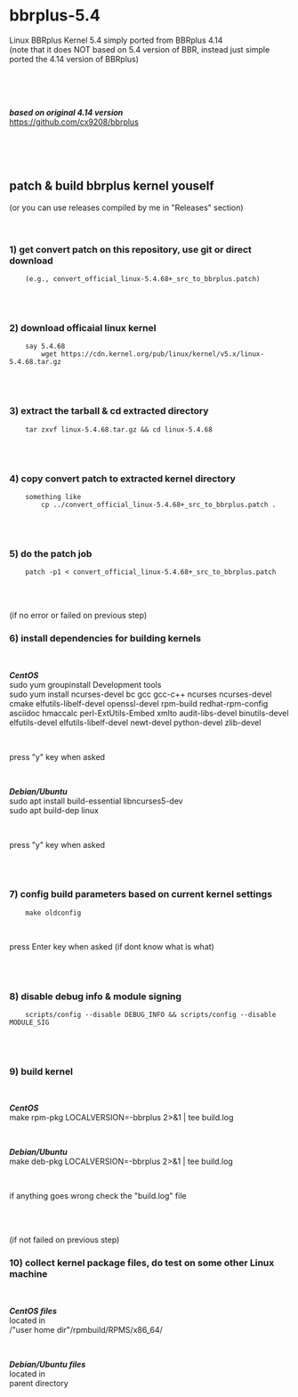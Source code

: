 # bbrplus-5.4
Linux BBRplus Kernel 5.4 simply ported from BBRplus 4.14  
(note that it does NOT based on 5.4 version of BBR, instead just simple ported the 4.14 version of BBRplus)

<br/>
<br/>
<br/>

***based on original 4.14 version***  
https://github.com/cx9208/bbrplus

<br/>
<br/>
<br/>

## patch & build bbrplus kernel youself
(or you can use releases compiled by me in "Releases" section)      
<br/>
<br/>

### 1) get convert patch on this repository, use git or direct download
        (e.g., convert_official_linux-5.4.68+_src_to_bbrplus.patch)

<br/>
<br/>

### 2) download officaial linux kernel
        say 5.4.68        
            wget https://cdn.kernel.org/pub/linux/kernel/v5.x/linux-5.4.68.tar.gz

<br/>
<br/>

### 3) extract the tarball & cd extracted directory
        tar zxvf linux-5.4.68.tar.gz && cd linux-5.4.68

<br/>
<br/>

### 4) copy convert patch to extracted kernel directory
        something like
            cp ../convert_official_linux-5.4.68+_src_to_bbrplus.patch .

<br/>
<br/>

### 5) do the patch job
        patch -p1 < convert_official_linux-5.4.68+_src_to_bbrplus.patch

<br/>
<br/>

(if no error or failed on previous step)
### 6) install dependencies for building kernels

<br/>

***CentOS***  
sudo yum groupinstall Development tools  
sudo yum install ncurses-devel bc gcc gcc-c++ ncurses ncurses-devel cmake elfutils-libelf-devel openssl-devel rpm-build redhat-rpm-config asciidoc hmaccalc perl-ExtUtils-Embed xmlto audit-libs-devel binutils-devel elfutils-devel elfutils-libelf-devel newt-devel python-devel zlib-devel

<br/>

press "y" key when asked

<br/>

***Debian/Ubuntu***  
sudo apt install build-essential libncurses5-dev  
sudo apt build-dep linux

<br/>

press "y" key when asked

<br/>
<br/>

### 7) config build parameters based on current kernel settings
        make oldconfig

<br/>

press Enter key when asked (if dont know what is what)


<br/>
<br/>

### 8) disable debug info & module signing
        scripts/config --disable DEBUG_INFO && scripts/config --disable MODULE_SIG


<br/>
<br/>

### 9) build kernel

<br/>

***CentOS***   
make rpm-pkg LOCALVERSION=-bbrplus 2>&1 | tee build.log

<br/>

***Debian/Ubuntu***  
make deb-pkg LOCALVERSION=-bbrplus 2>&1 | tee build.log

<br/>

if anything goes wrong check the "build.log" file

<br/>
<br/>

(if not failed on previous step)
### 10) collect kernel package files, do test on some other Linux machine

<br/>

***CentOS files***   
located in  
/"user home dir"/rpmbuild/RPMS/x86_64/

<br/>

***Debian/Ubuntu files***  
located in  
parent directory  
